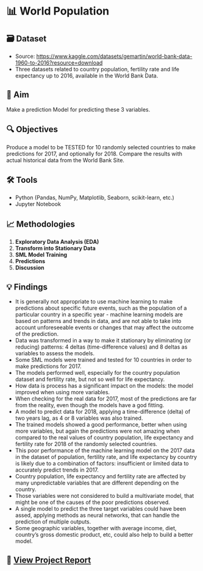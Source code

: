 # 📊  World Population

## 🗃️ Dataset
- Source: https://www.kaggle.com/datasets/gemartin/world-bank-data-1960-to-2016?resource=download 
- Three datasets related to country population, fertility rate and life expectancy up to 2016, available in the World Bank Data.

## 🎯  Aim 
Make a prediction Model for predicting these 3 variables. 

## 🔍 Objectives
Produce a model to be TESTED for 10 randomly selected countries to make predictions for 2017, and optionally for 2018.
Compare the results with actual historical data from the World Bank Site.

## 🛠️ Tools
- Python (Pandas, NumPy, Matplotlib, Seaborn, scikit-learn, etc.)
- Jupyter Notebook

## 📈 Methodologies
1. **Exploratory Data Analysis (EDA)**
2. **Transform into Stationary Data**
3. **SML Model Training**
4. **Predictions**
5. **Discussion**

## 💡 Findings
- It is generally not appropriate to use machine learning to make predictions about specific future events, such as the population of a particular country in a specific year - machine learning models are based on patterns and trends in data, and are not able to take into account unforeseeable events or changes that may affect the outcome of the prediction.
- Data was transformed in a way to make it stationary by eliminating (or reducing) patterns: 4 deltas (time-difference values) and 8 deltas as variables to assess the models.
- Some SML models were trained and tested for 10 countries in order to make predictions for 2017.
- The models performed well, especially for the country population dataset and fertility rate, but not so well for life expectancy.
- How data is process has a significant impact on the models: the model improved when using more variables.
- When checking for the real data for 2017, most of the predictions are far from the reality, even though the models have a god fitting.
- A model to predict data for 2018, applying a time-difference (delta) of two years lag, as 4 or 8 variables was also trained.
- The trained models showed a good performance, better when using more variables, but again the predictions were not amazing when compared to the real values of country population, life expectancy and fertility rate for 2018 of the randomly selected countries.
- This poor performance of the machine learning model on the 2017 data in the dataset of population, fertility rate, and life expectancy by country is likely due to a combination of factors: insufficient or limited data to accurately predict trends in 2017.
- Country population, life expectancy and fertility rate are affected by many unpredictable variables that are different depending on the country.
- Those variables were not considered to build a multivariate model, that might be one of the causes of the poor predictions observed.
- A single model to predict the three target variables could have been assed, applying methods as neural networks, that can handle the prediction of multiple outputs.
- Some geographic variables, together with average income, diet, country’s gross domestic product, etc, could also help to build a better model. 

## 📄 [View Project Report](https://drive.google.com/file/d/1_OwFx87Qzdtgyc1XSpyRPwlnl2CZT4Jz/view?usp=sharing) 
